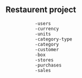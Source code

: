 Restaurent project
------------------
               -users
               -currency
               -units
               -category-type
               -category
               -customer
               -box
               -stores
               -purchases
               -sales

